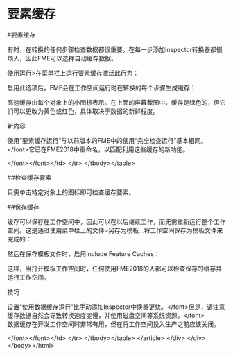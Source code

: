 # 要素缓存

\#要素缓存

有时，在转换的任何步骤检查数据都很重要。在每一步添加Inspector转换器都很烦人，因此FME可以选择自动缓存数据。

使用运行&gt;在菜单栏上运行要素缓存激活此行为：

启用此选项后，FME会在工作空间运行时在转换的每个步骤生成缓存：

高速缓存由每个对象上的小图标表示。在上面的屏幕截图中，缓存是绿色的，但它们可以更改为黄色或红色，具体取决于数据的新鲜程度。

 新内容

使用“要素缓存运行”与以前版本的FME中的使用“完全检查运行”基本相同。&lt;/font&gt;它已在FME2018中重命名，以匹配利用这些缓存的新功能。

&lt;/font&gt;&lt;/font&gt;&lt;/td&gt; &lt;/tr&gt; &lt;/tbody&gt;&lt;/table&gt;

\#\#检查缓存要素

只需单击特定对象上的图标即可检查缓存要素。

\#\#保存缓存

缓存可以保存在工作空间中，因此可以在以后继续工作，而无需重新运行整个工作空间。这是通过使用菜单栏上的文件&gt;另存为模板...将工作空间保存为模板文件来完成的：

然后在保存模板文件时，启用Include Feature Caches：

这样，当打开模板工作空间时，任何使用FME2018的人都可以检查保存的缓存并运行工作空间。

 技巧

设置“使用数据缓存运行”比手动添加Inspector中换器更快。&lt;/font&gt;但是，请注意缓存数据自然会导致转换速度变慢，并使用磁盘空间等系统资源。&lt;/font&gt;  
数据缓存在开发工作空间时非常有用，但在将工作空间投入生产之前应该关闭。

&lt;/font&gt;&lt;/font&gt;&lt;/td&gt; &lt;/tr&gt; &lt;/tbody&gt;&lt;/table&gt; &lt;/article&gt; &lt;/div&gt; &lt;/div&gt;&lt;/body&gt;&lt;/html&gt;

